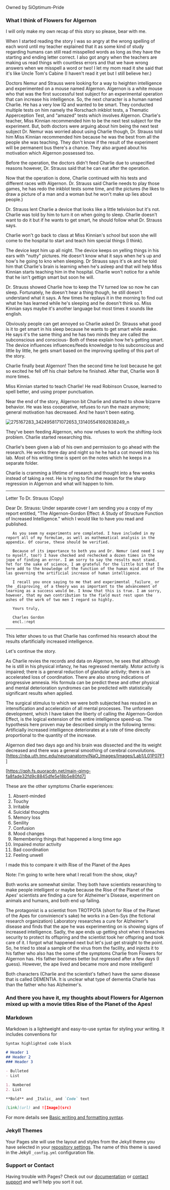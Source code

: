 Owned by SiOptimum-Pride
### What I think of Flowers for Algernon

I will only make my own recap of this story so please, bear with me.

When I started reading the story I was so angry at the wrong spelling of each word until my teacher explained that it as some kind of study regarding humans can still read misspelled words as long as they have the starting and ending letter correct.
I also got angry when the teachers are making us read things with countless errors and that we have wrong answers when we misspell a word or two!
I let my mom read it she said that it's like Uncle Tom's Cabine (I haven't read it yet but I still believe her.)

Doctors Nemur and Strauss were looking for a way to heighten intelligence and experimented on a mouse named Algernon.
Algernon is a white mouse who that was the first successful test subject for an experimental operation that can increase his intelligence.
So, the next character is a human named Charlie. He has a very low IQ and wanted to be smart. They conducted multiple tests on him namely the Rorschach inkblot tests, a Thematic Apperception Test, and "amazed" tests which involves Algernon.
Charlie's teacher, Miss Kinnian recommended him to be the next test subject for the experiment. But, both doctors were arguing about him being the next test subject Dr. Nemur was worried about using Charlie though, Dr. Strauss told him Miss Kinnian recommended him because he was the best from all the people she was teaching. They don't know if the result of the experiment will be permanent bus there's a chance. They also argued about his motivation which Algernon possessed too. 

Before the operation, the doctors didn't feed Charlie due to unspecified reasons however, Dr. Strauss said that he can eat after the operation.

Now that the operation is done, Charlie continued with his tests and different races with Algernon. Dr. Strauss said Charlie needs to play those games, he has redo the inkblot tests some time, and the pictures (he likes to draw a picture of a man and a woman but he won't make up lies about people.)

Dr. Strauss lent Charlie a device that looks like a little telivision but it's not. Charlie was told by him to turn it on when going to sleep. Charlie doesn't want to do it but if he wants to get smart, he should follow what Dr. Strauss says.

Charlie won't go back to class at Miss Kinnian's school but soon she will come to the hospital to start and teach him special things (I think).

The device kept him up all night. The device keeps on yelling things in his ears with "nutty" pictures. He doesn't know what it says when he's up and how's he going to kno when sleeping. Dr Strauss says it's ok and he told him that Charlie's brain is learning when he's asleep and that will help Miss Kinnian starts teaching him in the hospital. Charlie won't notice for a while that he isn't gettign smart but soon he will.

Dr. Strauss showed Charlie how to keep the TV turned low so now he can sleep. Fortunately, he doesn't hear a thing though, he still doesn't understand what it says. A few times he replays it in the morning to find out what he has learned while he's sleeping and he doesn't think so. Miss Kinnian says maybe it's another language but most times it sounds like english.

Obviously people can get annoyed so Charlie asked Dr. Strauss what good is it to get smart in his sleep because he wants to get smart while awake. He says it's the same thing and he has two minds they are called the subconscious and conscious- Both of these explain how he's getting smart. The device influences influences/feeds knowledge to his subconscious and little by little, he gets smart based on the improving spelling of this part of the story.

Charlie finally beat Algernon! Then the second time he lost because he got so excited he fell off his chair before he finished. After that, Charlie won 8 more times.

Miss Kinnian started to teach Charlie! He read Robinson Crusoe, learned to spell better, and using proper punctuation.

Near the end of the story, Algernon bit Charlie and started to show bizarre behavior. He was less cooperative, refuses to run the maze anymore; general motivation has decreased. And he hasn't been eating. 

![![275167283_3424958171072653_131405541692838249_n](https://user-images.githubusercontent.com/99947343/157402300-4e484224-5c44-4bb0-ab8f-c88b9fbca3f5.png)
](src)

They've been feeding Algernon, who now refuses to work the shifting-lock problem. Charlie started researching this.

Charlie's been given a lab of his own and permission to go ahead with the research. He works there day and night so he he had a cot moved into his lab. Most of his writing time is spent on the notes which he keeps in a separate folder.

Charlie is cramming a lifetime of research and thought into a few weeks instead of taking a rest. He is trying to find the reason for the sharp regression in Algernon and what will happen to him.

-----
Letter To Dr. Strauss (Copy)

Dear Dr. Strauss:
       Under separate cover I am sending you a copy of my report entitled, "The Algernon-Gordon Effect: A Study of Structure Function of Increased Intelligence." which I would like to have you read and published.
       
       As you seem ny experiments are completed. I have included in my report all of my formulae, as well as mathematical analysis in the appendix. Of course, these should be verified. 
       
       Because of its importance to both you and Dr. Nemur (and need I say to myself, too?) I have checked and rechecked a dozen times in the jope of finding an error. I am sorry to say the results must stand. Yet for the sake of science, I am grateful for the little bit that I here add to the knowledge of the function of the human mind and of the las governing the artificial increase of human intelligence.
       
       I recall you once saying to me that and experimental _failure_ or the _disproving_ of a theory was as important to the advancement of learning as a success would be. I know that this is true. I am sorry, however, that my own contribution to the field must rest upon the ashes of the work of two men I regard so highly.
       
       Yours truly,
       
       Charles Gordon
       encl.:rept
-----

This letter shows to us that Charlie has confirmed his research about the results ofartificially increased intelligence.

Let's continue the story.

As Charlie revies the records and data on Algernon, he sees that although he is still in his physical infancy, he has regressed mentally. Motor activity is impaired; there is a general reduction of glandular activity; there is an accelerated loss of coordination. There are also strong indications of progressive amnesia. His formula can be predict these and other physical and mental deterioration syndromes can be predicted with statistically significant results when applied.

The surgical stimulus to which we were both subjected has resuted in an intensification and acceleration of all mental processes. The unforseen development, which I have taken the liberty of calling the Algernon-Gordon Effect, is the logical extension of the entire intelligence speed-up. The hypothesis here proven may be described  simply in the following terms: Artificially increased intelligence deteriorates at a rate of time directly proportional to the quantity of the increase.

Algernon died two days ago and his brain was dissected and the its weight decreased and there was a general smoothing of cerebral convolutions.
[https://nba.uth.tmc.edu/neuroanatomy/NaO_Images/Images/Lab1/L01P07F1]

[https://qph.fs.quoracdn.net/main-qimg-fa8fade32fd9c8845dfe5e18b5e80fd7]

These are the other symptoms Charlie experiences:
1. Absent-minded
2. Touchy
3. Irritable
4. Suicidal thoughts
5. Memory loss
6. Senility
7. Confusion
8. Mood changes
9. Remembering things that happened a long time ago
10. Impaired motor activity
11. Bad coordination
12. Feeling unwell


I made this to compare it with Rise of the Planet of the Apes

Note: I'm going to write here what I recall from the show, okay?

Both works are somewhat similar. They both have scientists researching to make people intelligent or maybe because the Rise of the Planet of the Apes' scientists are finding a cure for Alzheimer's Disease, experiment on animals and humans, and both end up failing.

The protagonist is a scientist from TROTPOTA (short for Rise of the Planet of the Apes for convinience's sake) he works in a Gen-Sys (the fictional research organization) Laboratory researches a cure for Alzheimer's disease and finds that the ape he was experimenting on is showing signs of increased intelligence. Sadly, the ape ends up getting shot when it breaches security to protect its offspring and the scientist took her offspring and took care of it. I forgot what happened next but let's just get straight to the point. So, he tried to steal a sample of the virus from the facility, and injects it to his father who also has the some of the symptoms Charlie from Flowers for Algernon has. His father becomes better but regressed after a few days (I guess). However, the ape lived and became more and more intelligent!

Both characters (Charlie and the scientist's father) have the same disease that is called DEMENTIA. It is unclear what type of dementia Charlie has than the father who has Alzheimer's.


### And there you have it, my thoughts about Flowers for Algernon mixed up with a movie titles Rise of the Planet of the Apes!


       
### Markdown

Markdown is a lightweight and easy-to-use syntax for styling your writing. It includes conventions for

```markdown
Syntax highlighted code block

# Header 1
## Header 2
### Header 3

- Bulleted
- List

1. Numbered
2. List

**Bold** and _Italic_ and `Code` text

[Link](url) and ![Image](src)
```

For more details see [Basic writing and formatting syntax](https://docs.github.com/en/github/writing-on-github/getting-started-with-writing-and-formatting-on-github/basic-writing-and-formatting-syntax).

### Jekyll Themes

Your Pages site will use the layout and styles from the Jekyll theme you have selected in your [repository settings](https://github.com/SiOptimum-Pride/Classified-Docs/settings/pages). The name of this theme is saved in the Jekyll `_config.yml` configuration file.

### Support or Contact

Having trouble with Pages? Check out our [documentation](https://docs.github.com/categories/github-pages-basics/) or [contact support](https://support.github.com/contact) and we’ll help you sort it out.
